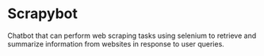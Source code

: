 # Scrapybot
Chatbot that can perform web scraping tasks using selenium to retrieve and summarize information from websites in response to user queries.
